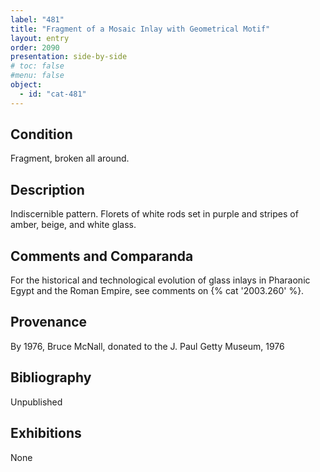 ```yaml
---
label: "481"
title: "Fragment of a Mosaic Inlay with Geometrical Motif"
layout: entry
order: 2090
presentation: side-by-side
# toc: false
#menu: false 
object:
  - id: "cat-481"
---
```


## Condition

Fragment, broken all around.

## Description

Indiscernible pattern. Florets of white rods set in purple and stripes of amber, beige, and white glass.

## Comments and Comparanda

For the historical and technological evolution of glass inlays in Pharaonic Egypt and the Roman Empire, see comments on {% cat '2003.260' %}.

## Provenance

By 1976, Bruce McNall, donated to the J. Paul Getty Museum, 1976

## Bibliography

Unpublished

## Exhibitions

None